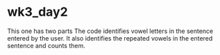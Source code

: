 # wk3_day2
This one has two parts 
The code identifies vowel letters in the sentence entered by the user.
It also identifies the repeated vowels in the entered sentence and counts them.
